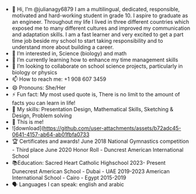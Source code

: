 - 👋 Hi, I’m @julianagy6879 I am a multilingual, dedicated, responsible, motivated and hard-working student in grade 10. I aspire to graduate as an engineer.
Throughout my life I lived in three different countries which exposed me to many different cultures and improved my communication and adaptation skills.
I am a fast learner and very excited to get a part time job beside my school to start taking responsibility and to understand  more about building a career.
- 👀 I’m interested in, Science (biology) and math
- 🌱 I’m currently learning how to enhance my time management skills
- 💞️ I’m looking to collaborate on school science projects, particularly in biology or physics
- 📫 How to reach me: +1 908 607 3459
- 😄 Pronouns: She/Her
- ⚡ Fun fact: My most used quote is, There is no limit to the amount of facts you can learn in life!
- 💪 My skills: Presentation Design, Mathematical Skills, Sketching & Design, Problem solving
- 👩 This is me!
- ![download](https://github.com/user-attachments/assets/b72adc45-0641-4157-ab64-ab01fbfa0733
- 🏆 Certificates and awards!
June 2018
National Gymnastics competition - Third place
June 2020
Honor Roll - Duncrest American International School
- 📚Education:
Sacred Heart Catholic Highschool 2023- Present
Dunecrest American School - Dubai - UAE  2019-2023
American International School - Cairo - Egypt 2015-2019
- 🗣️ Languages I can speak: english and arabic
  
<!---
julianagy6879/julianagy6879 is a ✨ special ✨ repository because its `README.md` (this file) appears on your GitHub profile.
You can click the Preview link to take a look at your changes.
--->
